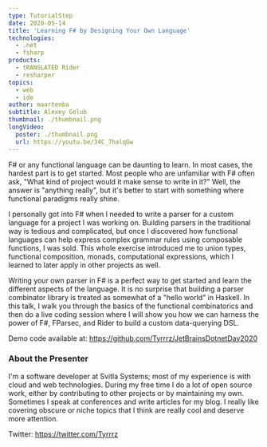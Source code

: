 ```yaml
---
type: TutorialStep
date: 2020-05-14
title: 'Learning F# by Designing Your Own Language'
technologies:
  - .net
  - fsharp
products:
  - tRANSLATED Rider
  - resharper
topics:
  - web
  - ide
author: maartenba
subtitle: Alexey Golub
thumbnail: ./thumbnail.png
longVideo:
  poster: ./thumbnail.png
  url: https://youtu.be/34C_7halqGw
---
```


F# or any functional language can be daunting to learn. In most cases, the hardest part is to get started. Most people who are unfamiliar with F# often ask, "What kind of project would it make sense to write in it?" Well, the answer is "anything really", but it's better to start with something where functional paradigms really shine.

I personally got into F# when I needed to write a parser for a custom language for a project I was working on. Building parsers in the traditional way is tedious and complicated, but once I discovered how functional languages can help express complex grammar rules using composable functions, I was sold. This whole exercise introduced me to union types, functional composition, monads, computational expressions, which I learned to later apply in other projects as well.

Writing your own parser in F# is a perfect way to get started and learn the different aspects of the language. It is no surprise that building a parser combinator library is treated as somewhat of a "hello world" in Haskell. In this talk, I walk you through the basics of the functional combinatorics and then do a live coding session where I will show you how we can harness the power of F#, FParsec, and Rider to build a custom data-querying DSL.

Demo code available at: https://github.com/Tyrrrz/JetBrainsDotnetDay2020

### About the Presenter

I'm a software developer at Svitla Systems; most of my experience is with cloud and web technologies. During my free time I do a lot of open source work, either by contributing to other projects or by maintaining my own. Sometimes I speak at conferences and write articles for my blog. I really like covering obscure or niche topics that I think are really cool and deserve more attention.

Twitter: https://twitter.com/Tyrrrz
